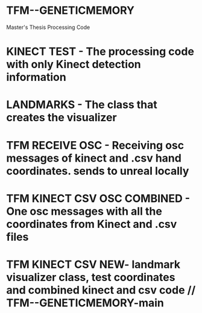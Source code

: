 # TFM--GENETICMEMORY
Master's Thesis Processing Code


# KINECT TEST - The processing code with only Kinect detection information
# LANDMARKS - The class that creates the visualizer
# TFM RECEIVE OSC - Receiving osc messages of kinect and .csv hand coordinates. sends to unreal locally
# TFM KINECT CSV OSC COMBINED - One osc messages with all the coordinates from Kinect and .csv files
# TFM KINECT CSV NEW- landmark visualizer class, test coordinates and combined kinect and csv code // TFM--GENETICMEMORY-main

